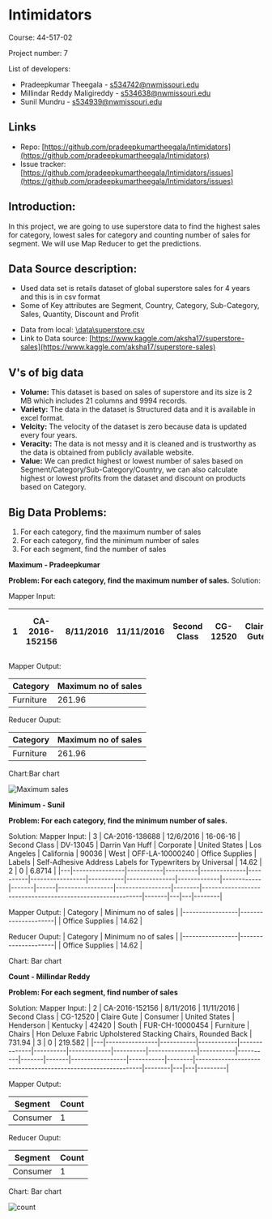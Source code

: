 # Intimidators
Course: 44-517-02

Project number: 7

List of developers:
- Pradeepkumar Theegala - s534742@nwmissouri.edu
- Millindar Reddy Maligireddy - s534638@nwmissouri.edu
- Sunil Mundru - s534939@nwmissouri.edu

## Links
- Repo: [https://github.com/pradeepkumartheegala/Intimidators](https://github.com/pradeepkumartheegala/Intimidators)
- Issue tracker: [https://github.com/pradeepkumartheegala/Intimidators/issues](https://github.com/pradeepkumartheegala/Intimidators/issues)
## Introduction:
In this project, we are going to use superstore data to find the highest sales for category, lowest sales for category and counting number of sales for segment. We will use Map Reducer to get the predictions.
## Data Source description:
* Used data set is retails dataset of global superstore sales for 4 years and this is in csv format
* Some of Key attributes are Segment, Country, Category, Sub-Category, Sales, Quantity, Discount and Profit
- Data from local: [\data\superstore.csv](https://github.com/pradeepkumartheegala/Intimidators/blob/master/data/superstore.csv)
- Link to Data source: [https://www.kaggle.com/aksha17/superstore-sales](https://www.kaggle.com/aksha17/superstore-sales)

## V's of big data
* **Volume:**   This dataset is based on sales of superstore and its size is 2 MB which includes 21 columns and 9994 records.
* **Variety:**  The data in the dataset is Structured data and it is available in excel format.
* **Velcity:**  The velocity of the dataset is zero because data is updated every four years.
* **Veracity:** The data is not messy and it is cleaned and is trustworthy as the data is obtained from publicly available website.
* **Value:**    We can predict highest or lowest number of sales based on Segment/Category/Sub-Category/Country, we can also calculate highest or lowest profits from the dataset and discount on products based on Category.

## Big Data Problems:
1. For each category, find the maximum number of sales
1. For each category, find the minimum number of sales
1. For each segment, find the number of sales

**Maximum - Pradeepkumar**

**Problem: For each category, find the maximum number of sales.**
Solution:

Mapper Input: 

| 1 | CA-2016-152156 | 8/11/2016 | 11/11/2016 | Second Class | CG-12520 | Claire Gute | Consumer | United States | Henderson | Kentucky | 42420 | South | FUR-BO-10001798 | Furniture | Bookcases | Bush Somerset Collection Bookcase | 261.96 | 2 | 0 | 41.9136 |
|---|----------------|-----------|------------|--------------|----------|-------------|----------|---------------|-----------|----------|-------|-------|-----------------|-----------|-----------|-----------------------------------|--------|---|---|---------|


Mapper Output:

| Category  | Maximum no of sales |
|-----------|---------------------|
| Furniture | 261.96              |

Reducer Ouput:

| Category  | Maximum no of sales |
|-----------|---------------------|
| Furniture | 261.96              |

Chart:Bar chart

![Maximum sales](https://raw.githubusercontent.com/pradeepkumartheegala/Intimidators/master/images/maximum-sales-category.png)

**Minimum - Sunil**

**Problem: For each category, find the minimum number of sales.**


Solution:
Mapper Input:
| 3 | CA-2016-138688 | 12/6/2016 | 16-06-16 | Second Class | DV-13045 | Darrin Van Huff | Corporate | United States | Los Angeles | California | 90036 | West | OFF-LA-10000240 | Office Supplies | Labels | Self-Adhesive Address Labels for Typewriters by Universal | 14.62 | 2 | 0 | 6.8714 |
|---|----------------|-----------|----------|--------------|----------|-----------------|-----------|---------------|-------------|------------|-------|------|-----------------|-----------------|--------|-----------------------------------------------------------|-------|---|---|--------|


Mapper Output:
| Category        | Minimum no of sales |
|-----------------|---------------------|
| Office Supplies | 14.62               |

Reducer Ouput:
| Category        | Minimum no of sales |
|-----------------|---------------------|
| Office Supplies | 14.62               |

Chart: Bar chart 

**Count - Millindar Reddy**

**Problem: For each segment, find number of sales**


Solution:
Mapper Input:
| 2 | CA-2016-152156 | 8/11/2016 | 11/11/2016 | Second Class | CG-12520 | Claire Gute | Consumer | United States | Henderson | Kentucky | 42420 | South | FUR-CH-10000454 | Furniture | Chairs | Hon Deluxe Fabric Upholstered Stacking Chairs, Rounded Back | 731.94 | 3 | 0 | 219.582 |
|---|----------------|-----------|------------|--------------|----------|-------------|----------|---------------|-----------|----------|-------|-------|-----------------|-----------|--------|-------------------------------------------------------------|--------|---|---|---------|


Mapper Output:

| Segment  | Count |
|----------|-------|
| Consumer | 1     |

Reducer Ouput:

| Segment  | Count |
|----------|-------|
| Consumer | 1     |

Chart: Bar chart

 ![count](https://raw.githubusercontent.com/pradeepkumartheegala/Intimidators/master/images/count_of_sales.png)




